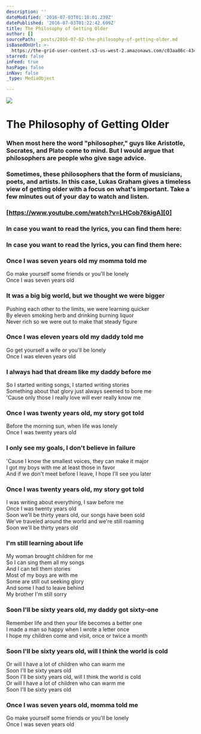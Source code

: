 ```yaml
---
description: ''
dateModified: '2016-07-03T01:18:01.239Z'
datePublished: '2016-07-03T01:22:42.699Z'
title: The Philosophy of Getting Older
author: []
sourcePath: _posts/2016-07-02-the-philosophy-of-getting-older.md
isBasedOnUrl: >-
  https://the-grid-user-content.s3-us-west-2.amazonaws.com/c03aa86c-434e-47a8-8935-dbee39149d3a.jpg
starred: false
inFeed: true
hasPage: false
inNav: false
_type: MediaObject

---
```

![](https://the-grid-user-content.s3-us-west-2.amazonaws.com/c03aa86c-434e-47a8-8935-dbee39149d3a.jpg)

# The Philosophy of Getting Older

### When most here the word "philosopher," guys like Aristotle, Socrates, and Plato come to mind. But I would argue that philosophers are people who give sage advice.

### Sometimes, these philosophers that the form of musicians, poets, and artists. In this case, Lukas Graham gives a timeless view of getting older with a focus on what's important. Take a few minutes out of your day to watch and listen.

### [https://www.youtube.com/watch?v=LHCob76kigA][0]

### In case you want to read the lyrics, you can find them here:

### In case you want to read the lyrics, you can find them here:

### Once I was seven years old my momma told me  
Go make yourself some friends or you'll be lonely  
Once I was seven years old

### It was a big big world, but we thought we were bigger  
Pushing each other to the limits, we were learning quicker  
By eleven smoking herb and drinking burning liquor  
Never rich so we were out to make that steady figure

### Once I was eleven years old my daddy told me  
Go get yourself a wife or you'll be lonely  
Once I was eleven years old

### I always had that dream like my daddy before me  
So I started writing songs, I started writing stories  
Something about that glory just always seemed to bore me  
'Cause only those I really love will ever really know me

### Once I was twenty years old, my story got told  
Before the morning sun, when life was lonely  
Once I was twenty years old

### I only see my goals, I don't believe in failure  
'Cause I know the smallest voices, they can make it major  
I got my boys with me at least those in favor  
And if we don't meet before I leave, I hope I'll see you later

### Once I was twenty years old, my story got told  
I was writing about everything, I saw before me  
Once I was twenty years old  
Soon we'll be thirty years old, our songs have been sold  
We've traveled around the world and we're still roaming  
Soon we'll be thirty years old

### I'm still learning about life  
My woman brought children for me  
So I can sing them all my songs  
And I can tell them stories  
Most of my boys are with me  
Some are still out seeking glory  
And some I had to leave behind  
My brother I'm still sorry

### Soon I'll be sixty years old, my daddy got sixty-one  
Remember life and then your life becomes a better one  
I made a man so happy when I wrote a letter once  
I hope my children come and visit, once or twice a month

### Soon I'll be sixty years old, will I think the world is cold  
Or will I have a lot of children who can warm me  
Soon I'll be sixty years old  
Soon I'll be sixty years old, will I think the world is cold  
Or will I have a lot of children who can warm me  
Soon I'll be sixty years old

### Once I was seven years old, momma told me  
Go make yourself some friends or you'll be lonely  
Once I was seven years old

[0]: https://www.youtube.com/watch?v=LHCob76kigA "7 Years"